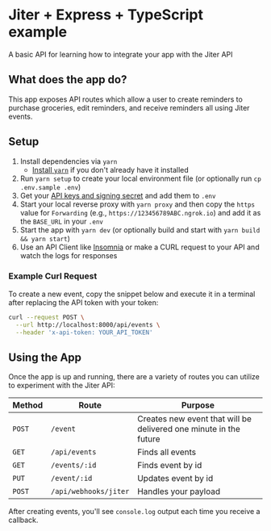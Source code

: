 # Jiter + Express + TypeScript example

A basic API for learning how to integrate your app with the Jiter API

## What does the app do?

This app exposes API routes which allow a user to create reminders to purchase groceries, edit reminders, and receive reminders all using Jiter events.

## Setup

1. Install dependencies via `yarn`
   - [Install `yarn`](https://classic.yarnpkg.com/lang/en/docs/install/#mac-stable) if you don't already have it installed
2. Run `yarn setup` to create your local environment file (or optionally run `cp .env.sample .env`)
3. Get your [API keys and signing secret](https://docs.jiter.dev/docs/getting-started) and add them to `.env`
4. Start your local reverse proxy with `yarn proxy` and then copy the `https` value for `Forwarding` (e.g., `https://123456789ABC.ngrok.io`) and add it as the `BASE_URL` in your `.env`
5. Start the app with `yarn dev` (or optionally build and start with `yarn build && yarn start`)
6. Use an API Client like [Insomnia](https://insomnia.rest) or make a CURL request to your API and watch the logs for responses

### Example Curl Request

To create a new event, copy the snippet below and execute it in a terminal after replacing the API token with your token:

```bash
curl --request POST \
  --url http://localhost:8000/api/events \
  --header 'x-api-token: YOUR_API_TOKEN'
```

## Using the App

Once the app is up and running, there are a variety of routes you can utilize to experiment with the Jiter API:

| Method | Route                 | Purpose                                                           |
| ------ | --------------------- | ----------------------------------------------------------------- |
| `POST` | `/event `             | Creates new event that will be delivered one minute in the future |
| `GET`  | `/api/events `        | Finds all events                                                  |
| `GET`  | `/events/:id `        | Finds event by id                                                 |
| `PUT`  | `/event/:id `         | Updates event by id                                               |
| `POST` | `/api/webhooks/jiter` | Handles your payload                                              |

After creating events, you'll see `console.log` output each time you receive a callback.

